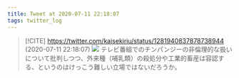```yaml
---
title: Tweet at 2020-07-11 22:18:07
tags: twitter_log
---
```


> [!CITE] https://twitter.com/kaisekiriu/status/1281940837878738944 (2020-07-11 22:18:07)
> ![](https://twitter.com/kaisekiriu/status/1281940837878738944)
> テレビ番組でのチンパンジーの非倫理的な扱いについて批判しつつ、外来種（哺乳類）の殺処分や工業的畜産は容認する、というのはけっこう難しい立場ではないだろうか。

